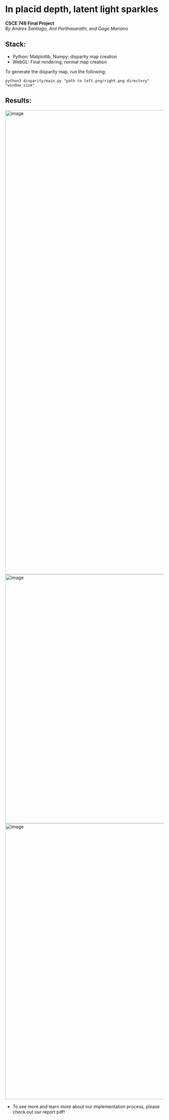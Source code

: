 # In placid depth, latent light sparkles
**CSCE 748 Final Project**\
*By Andres Santiago, Anil Parthasarathi, and Gage Mariano*

## Stack:  
- Python: Matplotlib, Numpy; disparity map creation
- WebGL: Final rendering, normal map creation

To generate the disparity map, run the following:
```
python3 disparity/main.py "path to left.png/right.png directory" "window size"
```

## Results:

<img width="2092" height="1476" alt="image" src="https://github.com/user-attachments/assets/a24add28-a12a-43af-a77d-a6231e642fba" />

<img width="1078" height="792" alt="image" src="https://github.com/user-attachments/assets/ff43cd3a-488c-48e2-a623-43bfe1800d73" />

<img width="1190" height="878" alt="image" src="https://github.com/user-attachments/assets/097be1c2-4d96-454b-9299-3008bd9614ac" />


- To see more and learn more about our implementation process, please check out our report pdf!
